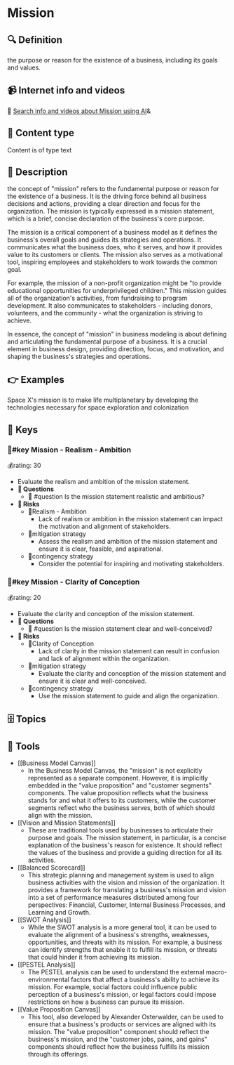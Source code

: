 
# Mission


## 🔍 Definition
the purpose or reason for the existence of a business, including its goals and values.


## 📹 Internet info and videos
🤖 [Search info and videos about Mission using AI](https://www.perplexity.ai/search?q=videos+about+Mission:+the+purpose+or+reason+for+the+existence+of+a+business,+including+its+goals+and+values.
)&

## 📰 Content type 
Content is of type text

## 📖 Description
the concept of "mission" refers to the fundamental purpose or reason for the existence of a business. It is the driving force behind all business decisions and actions, providing a clear direction and focus for the organization. The mission is typically expressed in a mission statement, which is a brief, concise declaration of the business's core purpose.

The mission is a critical component of a business model as it defines the business's overall goals and guides its strategies and operations. It communicates what the business does, who it serves, and how it provides value to its customers or clients. The mission also serves as a motivational tool, inspiring employees and stakeholders to work towards the common goal.

For example, the mission of a non-profit organization might be "to provide educational opportunities for underprivileged children." This mission guides all of the organization's activities, from fundraising to program development. It also communicates to stakeholders - including donors, volunteers, and the community - what the organization is striving to achieve.

In essence, the concept of "mission" in business modeling is about defining and articulating the fundamental purpose of a business. It is a crucial element in business design, providing direction, focus, and motivation, and shaping the business's strategies and operations.

## 👉 Examples

Space X's mission is to make life multiplanetary by developing the technologies necessary for space exploration and colonization

## 🔑 Keys

### 🔑#key Mission - Realism - Ambition

💰rating: 30
- Evaluate the realism and ambition of the mission statement.
- **💭 Questions**
  - 💭 #question Is the mission statement realistic and ambitious?
- **🚨 Risks**
  - 🚨Realism - Ambition
    - Lack of realism or ambition in the mission statement can impact the motivation and alignment of stakeholders.
  - 🚨mitigation strategy
    - Assess the realism and ambition of the mission statement and ensure it is clear, feasible, and aspirational.
  - 🚨contingency strategy
    - Consider the potential for inspiring and motivating stakeholders.


### 🔑#key Mission - Clarity of Conception

💰rating: 20
- Evaluate the clarity and conception of the mission statement.
- **💭 Questions**
  - 💭 #question Is the mission statement clear and well-conceived?
- **🚨 Risks**
  - 🚨Clarity of Conception
    - Lack of clarity in the mission statement can result in confusion and lack of alignment within the organization.
  - 🚨mitigation strategy
    - Evaluate the clarity and conception of the mission statement and ensure it is clear and well-conceived.
  - 🚨contingency strategy
    - Use the mission statement to guide and align the organization.



## 🗄️ Topics


## 🧰 Tools
- [[Business Model Canvas]]
  - In the Business Model Canvas, the "mission" is not explicitly represented as a separate component. However, it is implicitly embedded in the "value proposition" and "customer segments" components. The value proposition reflects what the business stands for and what it offers to its customers, while the customer segments reflect who the business serves, both of which should align with the mission.
- [[Vision and Mission Statements]]
  - These are traditional tools used by businesses to articulate their purpose and goals. The mission statement, in particular, is a concise explanation of the business's reason for existence. It should reflect the values of the business and provide a guiding direction for all its activities.
- [[Balanced Scorecard]]
  - This strategic planning and management system is used to align business activities with the vision and mission of the organization. It provides a framework for translating a business's mission and vision into a set of performance measures distributed among four perspectives: Financial, Customer, Internal Business Processes, and Learning and Growth.
- [[SWOT Analysis]]
  - While the SWOT analysis is a more general tool, it can be used to evaluate the alignment of a business's strengths, weaknesses, opportunities, and threats with its mission. For example, a business can identify strengths that enable it to fulfill its mission, or threats that could hinder it from achieving its mission.
- [[PESTEL Analysis]]
  - The PESTEL analysis can be used to understand the external macro-environmental factors that affect a business's ability to achieve its mission. For example, social factors could influence public perception of a business's mission, or legal factors could impose restrictions on how a business can pursue its mission.
- [[Value Proposition Canvas]]
  - This tool, also developed by Alexander Osterwalder, can be used to ensure that a business's products or services are aligned with its mission. The "value proposition" component should reflect the business's mission, and the "customer jobs, pains, and gains" components should reflect how the business fulfills its mission through its offerings.
